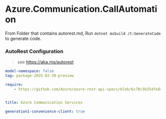 # Azure.Communication.CallAutomation

From Folder that contains autorest.md, Run `dotnet msbuild /t:GenerateCode` to generate code.

### AutoRest Configuration
> see https://aka.ms/autorest

```yaml
model-namespace: false
tag: package-2025-03-30-preview

require:
    - https://github.com/Azure/azure-rest-api-specs/blob/6c70c3b354fe842dc1eed1ceff22a2a804eee803/specification/communication/data-plane/CallAutomation/readme.md


title: Azure Communication Services

generation1-convenience-client: true
```
